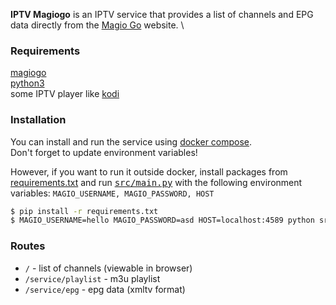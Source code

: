 **IPTV Magiogo** is an IPTV service that provides a list of channels and EPG data directly from the [Magio Go](https://www.magiogo.sk/) website. \

### Requirements

[magiogo](https://magiogo.sk) \
[python3](https://www.python.org/) \
some IPTV player like [kodi](https://kodi.tv/)

### Installation

You can install and run the service using [docker compose](./docker-compose.yml). \
Don't forget to update environment variables!

However, if you want to run it outside docker, install packages from [requirements.txt](./requirements.txt) and run <kbd>[src/main.py](./src/main.py)</kbd> with the following environment variables:
`MAGIO_USERNAME, MAGIO_PASSWORD, HOST`

```bash
$ pip install -r requirements.txt
$ MAGIO_USERNAME=hello MAGIO_PASSWORD=asd HOST=localhost:4589 python src/main.py
```

### Routes

- `/` - list of channels (viewable in browser)
- `/service/playlist` - m3u playlist
- `/service/epg` - epg data (xmltv format)

